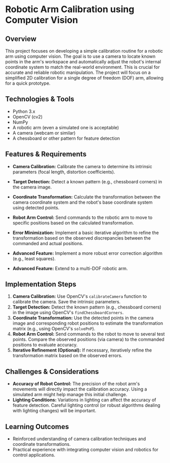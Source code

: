 # Robotic Arm Calibration using Computer Vision

## Overview
This project focuses on developing a simple calibration routine for a robotic arm using computer vision. The goal is to use a camera to locate known points in the arm's workspace and automatically adjust the robot's internal coordinate system to match the real-world environment. This is crucial for accurate and reliable robotic manipulation.  The project will focus on a simplified 2D calibration for a single degree of freedom (DOF) arm, allowing for a quick prototype.

## Technologies & Tools
- Python 3.x
- OpenCV (cv2)
- NumPy
- A robotic arm (even a simulated one is acceptable)
- A camera (webcam or similar)
- A chessboard or other pattern for feature detection

## Features & Requirements
- **Camera Calibration:** Calibrate the camera to determine its intrinsic parameters (focal length, distortion coefficients).
- **Target Detection:** Detect a known pattern (e.g., chessboard corners) in the camera image.
- **Coordinate Transformation:** Calculate the transformation between the camera coordinate system and the robot's base coordinate system using detected points.
- **Robot Arm Control:**  Send commands to the robotic arm to move to specific positions based on the calculated transformation.
- **Error Minimization:** Implement a basic iterative algorithm to refine the transformation based on the observed discrepancies between the commanded and actual positions.

- **Advanced Feature:** Implement a more robust error correction algorithm (e.g., least squares).
- **Advanced Feature:** Extend to a multi-DOF robotic arm.

## Implementation Steps
1. **Camera Calibration:** Use OpenCV's `calibrateCamera` function to calibrate the camera. Save the intrinsic parameters.
2. **Target Detection:** Detect the known pattern (e.g., chessboard corners) in the image using OpenCV's `findChessboardCorners`.
3. **Coordinate Transformation:** Use the detected points in the camera image and corresponding robot positions to estimate the transformation matrix (e.g., using OpenCV's `solvePnP`).
4. **Robot Arm Control:** Send commands to the robot to move to several test points. Compare the observed positions (via camera) to the commanded positions to evaluate accuracy.
5. **Iterative Refinement (Optional):**  If necessary, iteratively refine the transformation matrix based on the observed errors.

## Challenges & Considerations
- **Accuracy of Robot Control:** The precision of the robot arm's movements will directly impact the calibration accuracy.  Using a simulated arm might help manage this initial challenge.
- **Lighting Conditions:** Variations in lighting can affect the accuracy of feature detection. Careful lighting control (or robust algorithms dealing with lighting changes) will be important.


## Learning Outcomes
- Reinforced understanding of camera calibration techniques and coordinate transformations.
- Practical experience with integrating computer vision and robotics for control applications.

